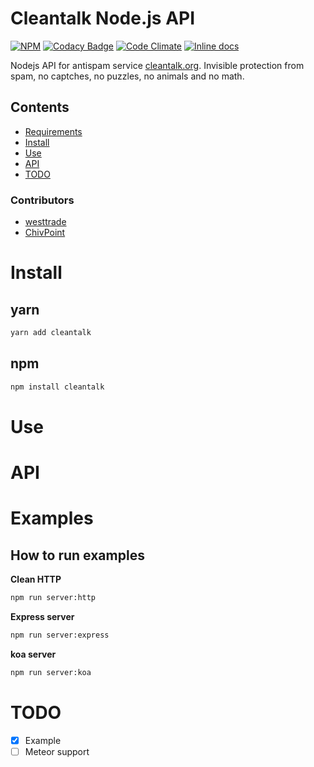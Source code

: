# Cleantalk Node.js API

[![NPM](https://nodei.co/npm/cleantalk.png?downloads=true&downloadRank=true&stars=true)](https://nodei.co/npm/cleantalk/)
[![Codacy Badge](https://api.codacy.com/project/badge/Grade/4dbca2bd44654b4791544b6756fedade)](https://www.codacy.com/app/westtrade/cleantalk?utm_source=github.com&utm_medium=referral&utm_content=westtrade/cleantalk&utm_campaign=badger)
[![Code Climate](https://codeclimate.com/github/westtrade/cleantalk/badges/gpa.svg)](https://codeclimate.com/github/westtrade/cleantalk)
[![Inline docs](http://inch-ci.org/github/westtrade/cleantalk.svg?branch=master)](http://inch-ci.org/github/westtrade/cleantalk)

Nodejs API for antispam service [cleantalk.org](https://cleantalk.org). Invisible protection from spam, no captches, no puzzles, no animals and no math.

## Contents
- [Requirements](#requirements)
- [Install](#install)
- [Use](#use)
- [API](#api)
- [TODO](#todo)

### Contributors
- [westtrade](https://github.com/westtrade)
- [ChivPoint](https://github.com/ChivPoint)

<a name="install"></a>
# Install

## yarn
```sh
yarn add cleantalk
```

## npm
```sh
npm install cleantalk
```

<a name="use"></a>
# Use

<a name="api"></a>
# API

<a name="examples"></a>
# Examples

## How to run examples

**Clean HTTP**
```sh
npm run server:http
```

**Express server**
```sh
npm run server:express
```

**koa server**
```sh
npm run server:koa
```


<a name="todo"></a>
# TODO
- [x] Example
- [ ] Meteor support
